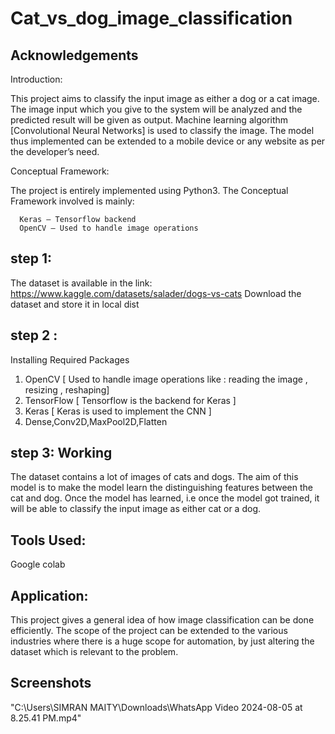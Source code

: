 
# Cat_vs_dog_image_classification





## Acknowledgements

 Introduction:

This project aims to classify the input image as either a dog or a cat image. The image input which you give to the system will be analyzed and the predicted result will be given as output. Machine learning algorithm [Convolutional Neural Networks] is used to classify the image. The model thus implemented can be extended to a mobile device or any website as per the developer’s need.

Conceptual Framework:

The project is entirely implemented using Python3. The Conceptual Framework involved is mainly:

      Keras – Tensorflow backend
      OpenCV – Used to handle image operations



## step 1:

The dataset is available in the link: https://www.kaggle.com/datasets/salader/dogs-vs-cats
Download the dataset and store it in local dist


## step 2 :
Installing Required Packages 
1. OpenCV     [ Used to handle image operations like : reading the image , resizing , reshaping]
2. TensorFlow   [ Tensorflow is the backend for Keras ]
3. Keras  [ Keras is used to implement the CNN ]
4. Dense,Conv2D,MaxPool2D,Flatten
## step 3: Working
The dataset contains a lot of images of cats and dogs. The aim of this model is to make the model learn the distinguishing features between the cat and dog. Once the model has learned, i.e once the model got trained, it will be able to classify the input image as either cat or a dog.
## Tools Used:
 Google colab

 
## Application:

This project gives a general idea of how image classification can be done efficiently. The scope of the project can be extended to the various industries where there is a huge scope for automation, by just altering the dataset which is relevant to the problem.








## Screenshots

"C:\Users\SIMRAN MAITY\Downloads\WhatsApp Video 2024-08-05 at 8.25.41 PM.mp4"


